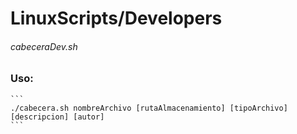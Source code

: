 # LinuxScripts/Developers


###### cabeceraDev.sh
###	Uso: 
	```
	./cabecera.sh nombreArchivo [rutaAlmacenamiento] [tipoArchivo] [descripcion] [autor]
	``` 
